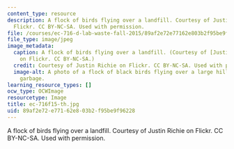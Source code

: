 ```yaml
---
content_type: resource
description: A flock of birds flying over a landfill. Courtesy of Justin Richie on
  Flickr. CC BY-NC-SA. Used with permission.
file: /courses/ec-716-d-lab-waste-fall-2015/89af2e72e77162e803b2f95be9f96228_ec-716f15-th.jpg
file_type: image/jpeg
image_metadata:
  caption: A flock of birds flying over a landfill. (Courtesy of [Justin Richie](https://www.flickr.com/photos/jritch/4677188339/)
    on Flickr. CC BY-NC-SA.)
  credit: Courtesy of Justin Richie on Flickr. CC BY-NC-SA. Used with permission.
  image-alt: A photo of a flock of black birds flying over a large hill covered in
    garbage.
learning_resource_types: []
ocw_type: OCWImage
resourcetype: Image
title: ec-716f15-th.jpg
uid: 89af2e72-e771-62e8-03b2-f95be9f96228
---
```

A flock of birds flying over a landfill. Courtesy of Justin Richie on Flickr. CC BY-NC-SA. Used with permission.

